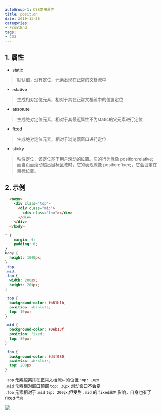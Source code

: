```yaml
---
autoGroup-1: CSS常用属性
title: position
date: 2019-12-28
categories:
- FrontEnd
tags:
- CSS
---
```


## 1. 属性

+ static    
> 默认值，没有定位，元素出现在正常的文档流中

+ relative   
> 生成相对定位元素，相对于其在正常文档流中的位置定位

+ absolute   
> 生成绝对定位元素，相对于其最近属性不为static的父元素进行定位

+ fixed   
> 生成绝对定位元素，相对于浏览器窗口进行定位

+ sticky    
> 粘性定位，该定位基于用户滚动的位置。它的行为就像 position:relative; 而当页面滚动超出目标区域时，它的表现就像 position:fixed;，它会固定在目标位置。

## 2. 示例

```html
  <body>
    <div class="top">
      <div class="mid">
        <div class="foo"></div>
      </div>
    </div>
  </body>
```
```css
* {
    margin: 0;
    padding: 0;
}
body {
  height: 1000px;
}
.top,
.mid,
.foo {
  width: 200px;
  height: 200px;
}

.top {
  background-color: #b61b1b;
  position: absolute;
  top: 10px;
}

.mid {
  background-color: #0eb13f;
  position: fixed;
  top: 30px;
}

.foo {
  background-color: #d4f080;
  position: absolute;
  top: 200px;
}

```
`.top` 元素距离其在正常文档流中的位置  `top: 10px`   
`.mid` 元素相对窗口顶部 `top: 30px` 滑动窗口不会变   
`.foo` 元素相对于`.mid` `top: 200px`,但受到 `.mid` 的 `fixed属性` 影响，自身也有了fixed行为  
 
![](https://tva1.sinaimg.cn/large/007S8ZIlly1ghoi8dsrp7g30g80ncmz7.gif)
